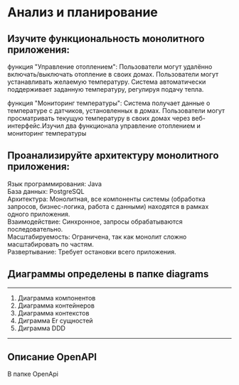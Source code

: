 # Анализ и планирование

## Изучите функциональность монолитного приложения:

 функция "Управление отоплением":
Пользователи могут удалённо включать/выключать отопление в своих домах.
Пользователи могут устанавливать желаемую температуру.
Система автоматически поддерживает заданную температуру, регулируя подачу тепла.

функция "Мониторинг температуры":
Система получает данные о температуре с датчиков, установленных в домах.
Пользователи могут просматривать текущую температуру в своих домах через веб-интерфейс.Изучил два функционала управление отоплением и мониторинг температуры

## Проанализируйте архитектуру монолитного приложения:
Язык программирования: Java</br>
База данных: PostgreSQL</br>
Архитектура: Монолитная, все компоненты системы (обработка запросов, бизнес-логика, работа с данными) находятся в рамках одного приложения.</br>
Взаимодействие: Синхронное, запросы обрабатываются последовательно.</br>
Масштабируемость: Ограничена, так как монолит сложно масштабировать по частям.</br>
Развертывание: Требует остановки всего приложения.</br>
## Диаграммы определены в папке diagrams
---
1. Диаграмма компонентов
2. Диаграмма контейнеров
3. Диаграмма контекстов
4. Диграмма Er сущностей
5. Диграмма DDD
---
## Описание OpenAPI
В папке OpenApi

